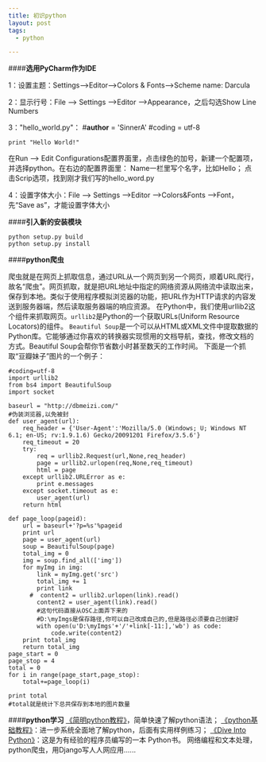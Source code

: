 ```yaml
---
title: 初识python
layout: post
tags:
  - python

---
```

####**选用PyCharm作为IDE**

1：设置主题：Settings-->Editor-->Colors & Fonts-->Scheme name: Darcula

2：显示行号：File --> Settings -->Editor -->Appearance，之后勾选Show Line Numbers

3："hello_world.py"：
    #__author__ = 'SinnerA'
    #coding = utf-8
    
    print "Hello World!"
在Run --> Edit Configurations配置界面里，点击绿色的加号，新建一个配置项，并选择python。在右边的配置界面里：
    Name一栏里写个名字，比如Hello；
    点击Scrip选项，找到刚才我们写的hello_word.py

4：设置字体大小：File --> Settings -->Editor -->Colors&Fonts -->Font，先“Save as”，才能设置字体大小

####**引入新的安装模块**

    python setup.py build
    python setup.py install

####**python爬虫**

爬虫就是在网页上抓取信息，通过URL从一个网页到另一个网页，顺着URL爬行，故名“爬虫”。网页抓取，就是把URL地址中指定的网络资源从网络流中读取出来，保存到本地。类似于使用程序模拟浏览器的功能，把URL作为HTTP请求的内容发送到服务器端，然后读取服务器端的响应资源。
在Python中，我们使用urllib2这个组件来抓取网页。```urllib2```是Python的一个获取URLs(Uniform Resource Locators)的组件。
```Beautiful Soup```是一个可以从HTML或XML文件中提取数据的Python库。它能够通过你喜欢的转换器实现惯用的文档导航，查找，修改文档的方式。Beautiful Soup会帮你节省数小时甚至数天的工作时间。
下面是一个抓取“豆瓣妹子”图片的一个例子：

    #coding=utf-8
    import urllib2
    from bs4 import BeautifulSoup
    import socket
    
    baseurl = "http://dbmeizi.com/"
    #伪装浏览器,以免被封
    def user_agent(url):
        req_header = {'User-Agent':'Mozilla/5.0 (Windows; U; Windows NT 6.1; en-US; rv:1.9.1.6) Gecko/20091201 Firefox/3.5.6'}
        req_timeout = 20
        try:
            req = urllib2.Request(url,None,req_header)
            page = urllib2.urlopen(req,None,req_timeout)
            html = page
        except urllib2.URLError as e:
            print e.messages
        except socket.timeout as e:
            user_agent(url)
        return html
    
    def page_loop(pageid):
        url = baseurl+'?p=%s'%pageid
        print url
        page = user_agent(url)
        soup = BeautifulSoup(page)
        total_img = 0
        img = soup.find_all(['img'])
        for myImg in img:
            link = myImg.get('src')
            total_img += 1
            print link
          #  content2 = urllib2.urlopen(link).read()
            content2 = user_agent(link).read()
            #这句代码直接从OSC上面弄下来的
            #D:\myImgs是保存路径,你可以自己改成自己的,但是路径必须要自己创建好
            with open(u'D:\myImgs'+'/'+link[-11:],'wb') as code:
                code.write(content2)
        print total_img
        return total_img
    page_start = 0
    page_stop = 4
    total = 0
    for i in range(page_start,page_stop):
        total+=page_loop(i)
    
    print total
    #total就是统计下总共保存到本地的图片数量
    
####**python学习**
[《简明python教程》](http://sebug.net/paper/python/)，简单快速了解python语法；
[《python基础教程》](http://book.douban.com/subject/4866934/)：进一步系统全面地了解python，后面有实用样例练习；
[《Dive Into Python》](http://woodpecker.org.cn/diveintopython/)：这是为有经验的程序员编写的一本 Python书。
网络编程和文本处理，python爬虫，用Django写人人网应用......
